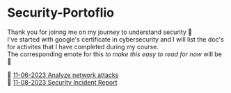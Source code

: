 # Security-Portoflio
Thank you for joinng me on my journey to understand security 🙌<br>
I've started with google's certificate in cybersecurity and I will list the doc's for activites that I have completed during my course. <br>
The corresponding emote for this *to make this easy to read for now* will be 🔵 <br>

🔵 [11-06-2023 Analyze network attacks](https://docs.google.com/document/d/15deiAA9_lNWwwaFCf8-h8CbexCyRlCY2-1yS3mnJjxc/edit?usp=sharing)<br>
🔵 [11-08-2023 Security Incident Report](https://docs.google.com/document/d/1aeQzHq-TIIOOLMbQfezuJFZGlv8c1n8bS5I1gf0lx20/edit?usp=sharing)

